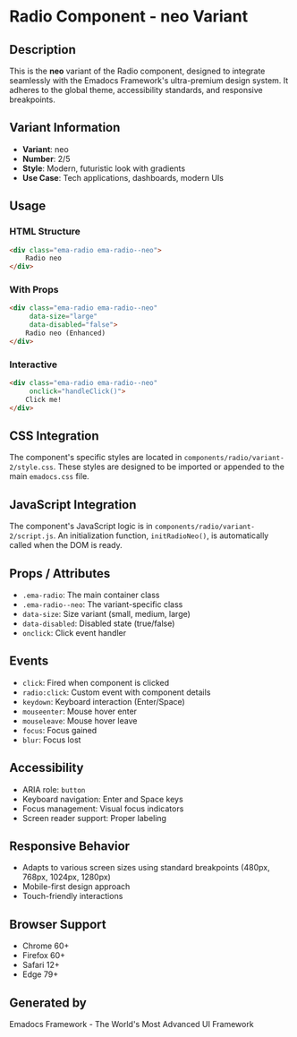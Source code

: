 # Radio Component - neo Variant

## Description
This is the **neo** variant of the Radio component, designed to integrate seamlessly with the Emadocs Framework's ultra-premium design system. It adheres to the global theme, accessibility standards, and responsive breakpoints.

## Variant Information
- **Variant**: neo
- **Number**: 2/5
- **Style**: Modern, futuristic look with gradients
- **Use Case**: Tech applications, dashboards, modern UIs

## Usage

### HTML Structure
```html
<div class="ema-radio ema-radio--neo">
    Radio neo
</div>
```

### With Props
```html
<div class="ema-radio ema-radio--neo" 
     data-size="large" 
     data-disabled="false">
    Radio neo (Enhanced)
</div>
```

### Interactive
```html
<div class="ema-radio ema-radio--neo" 
     onclick="handleClick()">
    Click me!
</div>
```

## CSS Integration
The component's specific styles are located in `components/radio/variant-2/style.css`. These styles are designed to be imported or appended to the main `emadocs.css` file.

## JavaScript Integration
The component's JavaScript logic is in `components/radio/variant-2/script.js`. An initialization function, `initRadioNeo()`, is automatically called when the DOM is ready.

## Props / Attributes
- `.ema-radio`: The main container class
- `.ema-radio--neo`: The variant-specific class
- `data-size`: Size variant (small, medium, large)
- `data-disabled`: Disabled state (true/false)
- `onclick`: Click event handler

## Events
- `click`: Fired when component is clicked
- `radio:click`: Custom event with component details
- `keydown`: Keyboard interaction (Enter/Space)
- `mouseenter`: Mouse hover enter
- `mouseleave`: Mouse hover leave
- `focus`: Focus gained
- `blur`: Focus lost

## Accessibility
- ARIA role: `button`
- Keyboard navigation: Enter and Space keys
- Focus management: Visual focus indicators
- Screen reader support: Proper labeling

## Responsive Behavior
- Adapts to various screen sizes using standard breakpoints (480px, 768px, 1024px, 1280px)
- Mobile-first design approach
- Touch-friendly interactions

## Browser Support
- Chrome 60+
- Firefox 60+
- Safari 12+
- Edge 79+

## Generated by
Emadocs Framework - The World's Most Advanced UI Framework
